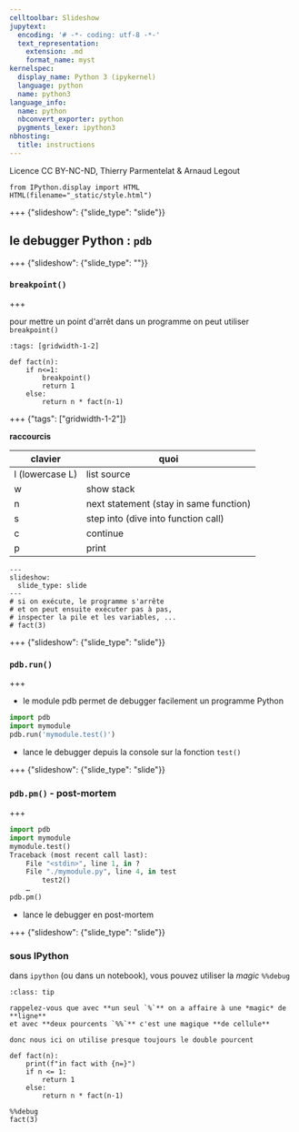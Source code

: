 ```yaml
---
celltoolbar: Slideshow
jupytext:
  encoding: '# -*- coding: utf-8 -*-'
  text_representation:
    extension: .md
    format_name: myst
kernelspec:
  display_name: Python 3 (ipykernel)
  language: python
  name: python3
language_info:
  name: python
  nbconvert_exporter: python
  pygments_lexer: ipython3
nbhosting:
  title: instructions
---
```


Licence CC BY-NC-ND, Thierry Parmentelat & Arnaud Legout

```{code-cell} ipython3
from IPython.display import HTML
HTML(filename="_static/style.html")
```

+++ {"slideshow": {"slide_type": "slide"}}

## le debugger Python : `pdb`

+++ {"slideshow": {"slide_type": ""}}

### `breakpoint()`

+++

pour mettre un point d'arrêt dans un programme on peut utiliser `breakpoint()`

```{code-cell} ipython3
:tags: [gridwidth-1-2]

def fact(n):
    if n<=1:
        breakpoint()
        return 1
    else:
        return n * fact(n-1)
```

+++ {"tags": ["gridwidth-1-2"]}

**raccourcis**

| clavier | quoi |
|------|---------|
| l (lowercase L)  | list source |
| w  | show stack | 
| n | next statement (stay in same function)|
| s | step into (dive into function call) |
| c | continue |
| p | print |

```{code-cell} ipython3
---
slideshow:
  slide_type: slide
---
# si on exécute, le programme s'arrête 
# et on peut ensuite exécuter pas à pas, 
# inspecter la pile et les variables, ...
# fact(3)
```

+++ {"slideshow": {"slide_type": "slide"}}

### `pdb.run()`

+++

* le module pdb permet de debugger facilement un programme Python
```python
import pdb 
import mymodule 
pdb.run('mymodule.test()') 
```

* lance le debugger depuis la console sur la fonction `test()`

+++ {"slideshow": {"slide_type": "slide"}}

### `pdb.pm()` - post-mortem

+++

```python
import pdb 
import mymodule 
mymodule.test() 
Traceback (most recent call last): 
	File "<stdin>", line 1, in ? 
	File "./mymodule.py", line 4, in test 
		test2() 
	…
pdb.pm()
```

* lance le debugger en post-mortem

+++ {"slideshow": {"slide_type": "slide"}}

### sous IPython

dans `ipython` (ou dans un notebook), vous pouvez utiliser la *magic* `%%debug`  

````{admonition} magic de cellule
:class: tip

rappelez-vous que avec **un seul `%`** on a affaire à une *magic* de **ligne**  
et avec **deux pourcents `%%`** c'est une magique **de cellule** 

donc nous ici on utilise presque toujours le double pourcent
````

```{code-cell} ipython3
def fact(n):
    print(f"in fact with {n=}")
    if n <= 1:
        return 1
    else:
        return n * fact(n-1)
```

```{code-cell} ipython3
%%debug
fact(3)
```
